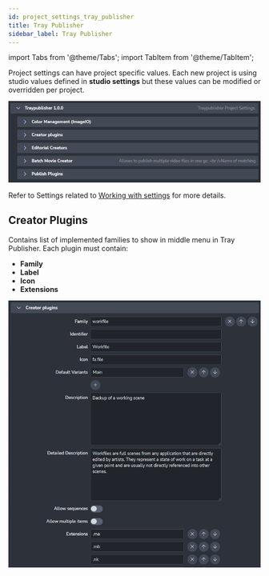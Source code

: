 ```yaml
---
id: project_settings_tray_publisher
title: Tray Publisher
sidebar_label: Tray Publisher
---
```


import Tabs from '@theme/Tabs';
import TabItem from '@theme/TabItem';

Project settings can have project specific values. Each new project is using studio values defined in **studio settings** but these values can be modified or overridden per project.

![nuke_settings](assets/tray_publisher_settings.png)

Refer to Settings related to [Working with settings](../admin_settings) for more details.

## Creator Plugins

Contains list of implemented families to show in middle menu in Tray Publisher. Each plugin must contain:

- **Family**
- **Label**
- **Icon**
- **Extensions**

![example of creator plugin](assets/tray_publisher_creators.png)
